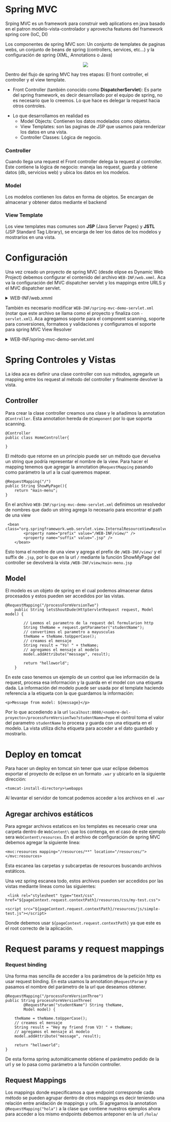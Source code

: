# Spring MVC

Srping MVC es un framework para construir web aplications en java basado en el patron modelo-vista-controlador y aprovecha features del framework spring core (IoC, DI)

Los componentes de spring MVC son: Un conjunto de templates de paginas webs, un conjunto de beans de spring (controllers, services, etc...) y la configuración de spring (XML, Annotations o Java)

<p align="center">
  <img src="https://docs.spring.io/spring-framework/docs/3.2.x/spring-framework-reference/html/images/mvc.png" />
</p>

Dentro del flujo de spring MVC hay tres etapas: El front controller, el controller y el view template.

- Front Controller (también conocido como **DispatcherServlet**): Es parte del spring framework, es decir desarrollado por el equipo de spring, no es necesario que lo creemos. Lo que hace es delegar la request hacia otros controles.

* Lo que desarrollamos en realidad es
  - Model Objects: Contienen los datos modelados como objetos.
  - View Templates: son las paginas de JSP que usamos para renderizar los datos en una vista.
  - Controller Classes: Lógica de negocio.

### Controller

Cuando llega una request el Front controller delega la request al controller.
Este contiene la lógica de negocio: maneja las request, guarda y obtiene datos (db, servicios web) y ubica los datos en los modelos.

### Model

Los modelos contienen los datos en forma de objetos. Se encargan de almacenar y obtener datos mediante el backend

### View Template

Los view templates mas comunes son **JSP** (Java Server Pages) y **JSTL** (JSP Standard Tag Library), se encarga de leer los datos de los modelos y mostrarlos en una vista.

# Configuración

Una vez creado un proyecto de spring MVC (desde elipse es Dynamic Web Project) debemos configurar el contenido del archivo `WEB-INF/web.xmml`. Aca va la configuración del MVC dispatcher servlet y los mappings entre URLS y el MVC dispatcher servlet.

<details>
 <summary>WEB-INF/web.xmml</summary>
```
<?xml version="1.0" encoding="UTF-8"?>

<web-app xmlns:xsi="http://www.w3.org/2001/XMLSchema-instance"
	xmlns="http://xmlns.jcp.org/xml/ns/javaee"
	xsi:schemaLocation="http://xmlns.jcp.org/xml/ns/javaee http://xmlns.jcp.org/xml/ns/javaee/web-app_3_1.xsd"
	id="WebApp_ID" version="3.1">

    <display-name>spring-mvc-demo</display-name>

    <absolute-ordering />

    <!-- Spring MVC Configs -->

    <!-- Step 1: Configure Spring MVC Dispatcher Servlet -->
    <servlet>
    	<servlet-name>dispatcher</servlet-name>
    	<servlet-class>org.springframework.web.servlet.DispatcherServlet</servlet-class>
    	<init-param>
    		<param-name>contextConfigLocation</param-name>
    		<param-value>/WEB-INF/spring-mvc-demo-servlet.xml</param-value>
    	</init-param>
    	<load-on-startup>1</load-on-startup>
    </servlet>

    <!-- Step 2: Set up URL mapping for Spring MVC Dispatcher Servlet -->
    <servlet-mapping>
    	<servlet-name>dispatcher</servlet-name>
    	<url-pattern>/</url-pattern>
    </servlet-mapping>

</web-app>
```
 </details>

También es necesario modificar `WEB-INF/spring-mvc-demo-servlet.xml` (notar que este archivo se llama como el proyecto y finaliza con `-servlet.xml`). Aca agregamos soporte para el component scanning, soporte para conversiones, formateos y validaciones y configuramos el soporte para spring MVC View Resolver

<details>
 <summary>WEB-INF/spring-mvc-demo-servlet.xml</summary>
```
<?xml version="1.0" encoding="UTF-8"?>
<beans xmlns="http://www.springframework.org/schema/beans"
	xmlns:xsi="http://www.w3.org/2001/XMLSchema-instance" 
	xmlns:context="http://www.springframework.org/schema/context"
	xmlns:mvc="http://www.springframework.org/schema/mvc"
	xsi:schemaLocation="
		http://www.springframework.org/schema/beans
    	http://www.springframework.org/schema/beans/spring-beans.xsd
    	http://www.springframework.org/schema/context
    	http://www.springframework.org/schema/context/spring-context.xsd
    	http://www.springframework.org/schema/mvc
        http://www.springframework.org/schema/mvc/spring-mvc.xsd">

    <!-- Step 3: Add support for component scanning -->
    <context:component-scan base-package="com.luv2code.springdemo" />

    <!-- Step 4: Add support for conversion, formatting and validation support -->
    <mvc:annotation-driven/>

    <!-- Step 5: Define Spring MVC view resolver -->
    <bean
    	class="org.springframework.web.servlet.view.InternalResourceViewResolver">
    	<property name="prefix" value="/WEB-INF/view/" />
    	<property name="suffix" value=".jsp" />
    </bean>

</beans>
```
 </details>

# Spring Controles y Vistas

La idea aca es definir una clase controller con sus métodos, agregarle un mapping entre los request al método del controller y finalmente devolver la vista.

## Controller

Para crear la clase controller creamos una clase y le añadimos la annotation `@Controller`. Esta annotation hereda de `@Component` por lo que soporta scanning.

```
@Controller
public class HomeController{

}
```

El método que retorne en un principio puede ser un método que devuelva un string que podría representar el nombre de la view.
Para hacer el mapping tenemos que agregar la annotation `@RequestMapping` pasando como parámetro la url a la cual queremos mapear.

```
@RequestMapping("/")
public String ShowMyPage(){
    return "main-menu";
}
```

En el archivo `WEB-INF/spring-mvc-demo-servlet.xml` definimos un resolvedor de nombres que dado un string agrega lo necesario para encontrar el path de una view

```
 <bean class="org.springframework.web.servlet.view.InternalResourceViewResolver">
    	<property name="prefix" value="/WEB-INF/view/" />
    	<property name="suffix" value=".jsp" />
    </bean>
```

Esto toma el nombre de una view y agrega el prefix de `/WEB-INF/view/` y el suffix de `.jsp`, por lo que en la url `/` mediante la función ShowMyPage del controller se devolverá la vista `/WEB-INF/view/main-menu.jsp`

## Model

El modelo es un objeto de spring en el cual podemos almacenar datos procesados y estos pueden ser accedidos por las vistas.

```
@RequestMapping("/processFormVersionTwo")
	public String letsShoutDude(HttpServletRequest request, Model model) {

		// Leemos el parametro de la request del formularion http
		String theName = request.getParameter("studentName");
		// convertimos el parametro a mayusculas
		theName = theName.toUpperCase();
		// creamos el mensaje
		String result = "Yo! " + theName;
		// agregamos el mensaje al modelo
		model.addAttribute("message", result);

		return "helloworld";
	}

```

En este caso tenemos un ejemplo de un control que lee información de la request, procesa esa información y la guarda en el model con una etiqueta dada.
La información del modelo puede ser usada por el template haciendo referencia a la etiqueta con la que guardamos la información:

```
<p>Message from model: ${message}</p>
```

Por lo que accediendo a la url `localhost:8080/<nombre-del-proyecto>/processFormVersionTwo?studentName=Pepe` el control toma el valor del parametro `studentName` lo procesa y guarda con una etiqueta en el modelo. La vista utiliza dicha etiqueta para acceder a el dato guardado y mostrarlo.

# Deploy en tomcat

Para hacer un deploy en tomcat sin tener que usar eclipse debemos exportar el proyecto de eclipse en un formato `.war` y ubicarlo en la siguiente dirección:

```
<tomcat-install-directory>\webapps
```

Al levantar el servidor de tomcat podemos acceder a los archivos en el `.war`

## Agregar archivos estáticos

Para agregar archivos estaticos en los templates es necesario crear una carpeta dentro de `WebContent\` que los contenga, en el caso de este ejemplo sera `WebContent\resources`. En el archivo de configuración de spring MVC debemos agregar la siguiente linea:

```
<mvc:resources mapping="/resources/**" location="/resources/"></mvc:resources>
```

Esta escanea las carpetas y subcarpetas de resources buscando archivos estáticos.

Una vez spring escanea todo, estos archivos pueden ser accedidos por las vistas mediante lineas como las siguientes:

```
 <link rel="stylesheet" type="text/css" href="${pageContext.request.contextPath}/resources/css/my-test.css">

<script src="${pageContext.request.contextPath}/resources/js/simple-test.js"></script>
```

Donde debemos usar `${pageContext.request.contextPath}` ya que este es el root correcto de la aplicación.

# Request params y request mappings

### Request binding

Una forma mas sencilla de acceder a los parámetros de la petición http es usar request binding. En esta usamos la annotation `@RequestParam` y pasamos el nombre del parámetro de la url que deseamos obtener.

```
@RequestMapping("/processFormVersionThree")
public String processFormVersionThree(
		@RequestParam("studentName") String theName,
		Model model) {

	theName = theName.toUpperCase();
	// creamos el mensaje
	String result = "Hey my friend from V3! " + theName;
	// agregamos el mensaje al modelo
	model.addAttribute("message", result);

	return "helloworld";
}
```

De esta forma spring automáticamente obtiene el parámetro pedido de la url y se lo pasa como parámetro a la función controller.

## Request Mappings

Los mappings donde especificamos a que endpoint corresponde cada método se pueden agrupar dentro de otros mappings es decir teniendo una relación entre anidación de mappings y urls.
Si agregamos la annotation `@RequestMapping("hola")` a la clase que contiene nuestros ejemplos ahora para acceder a los mismo endpoints debemos anteponer en la url `/hola/`
